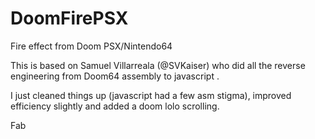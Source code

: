 # DoomFirePSX
Fire effect from Doom PSX/Nintendo64

This is based on Samuel Villarreala (@SVKaiser) who did all the reverse engineering from Doom64 assembly
to javascript .

I just cleaned things up (javascript had a few asm stigma), improved efficiency slightly and added a doom lolo scrolling.

Fab
